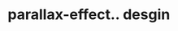 # parallax-effect.. desgin                                                                                                                                                                                                                                                                                                                                                              
